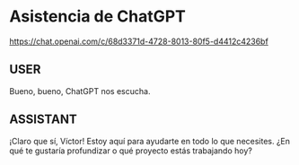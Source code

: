 # Asistencia de ChatGPT

https://chat.openai.com/c/68d3371d-4728-8013-80f5-d4412c4236bf

## USER
Bueno, bueno, ChatGPT nos escucha.

## ASSISTANT
¡Claro que sí, Víctor! Estoy aquí para ayudarte en todo lo que necesites. ¿En qué te gustaría profundizar o qué proyecto estás trabajando hoy?

